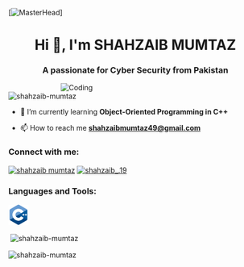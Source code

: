 [![MasterHead](https://th.bing.com/th/id/R.a35c6771aea02f3cf2572aeae268ed12?rik=QmnoX0rK9DwA6Q&pid=ImgRaw&r=0)]
<h1 align="center">Hi 👋, I'm SHAHZAIB MUMTAZ</h1>
<h3 align="center">A passionate for Cyber Security from Pakistan</h3>

<img align="right" alt="Coding" width="400" src="https://img.etimg.com/thumb/msid-84146083,width-1015,height-761,imgsize-638053,resizemode-8/prime/technology-and-startups/booting-up-developer-economy-how-tech-startups-are-helping-coders-build-and-test-software-faster.jpg">

<p align="left"> <img src="https://komarev.com/ghpvc/?username=shahzaib-mumtaz&label=Profile%20views&color=0e75b6&style=flat" alt="shahzaib-mumtaz" /> </p>

- 🌱 I’m currently learning **Object-Oriented Programming in C++**

- 📫 How to reach me **shahzaibmumtaz49@gmail.com**

<h3 align="left">Connect with me:</h3>
<p align="left">
<a href="https://www.linkedin.com/in/shahzaib-mumtaz-276b0b296" target="blank"><img align="center" src="https://raw.githubusercontent.com/rahuldkjain/github-profile-readme-generator/master/src/images/icons/Social/linked-in-alt.svg" alt="shahzaib mumtaz" height="30" width="40" /></a>
<a href="https://instagram.com/shahzaib_.19" target="blank"><img align="center" src="https://raw.githubusercontent.com/rahuldkjain/github-profile-readme-generator/master/src/images/icons/Social/instagram.svg" alt="shahzaib_.19" height="30" width="40" /></a>
</p>

<h3 align="left">Languages and Tools:</h3>
<p align="left"> <a href="https://www.w3schools.com/cpp/" target="_blank" rel="noreferrer"> <img src="https://raw.githubusercontent.com/devicons/devicon/master/icons/cplusplus/cplusplus-original.svg" alt="cplusplus" width="40" height="40"/> </a> </p>

<p>&nbsp;<img align="center" src="https://github-readme-stats.vercel.app/api?username=shahzaib-mumtaz&show_icons=true&locale=en" alt="shahzaib-mumtaz" /></p>

<p><img align="center" src="https://github-readme-streak-stats.herokuapp.com/?user=shahzaib-mumtaz&" alt="shahzaib-mumtaz" /></p>
